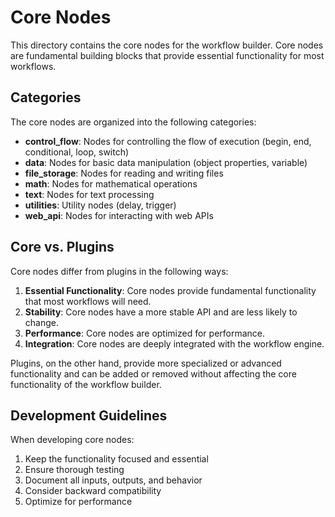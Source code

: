 # Core Nodes

This directory contains the core nodes for the workflow builder. Core nodes are fundamental building blocks that provide essential functionality for most workflows.

## Categories

The core nodes are organized into the following categories:

- **control_flow**: Nodes for controlling the flow of execution (begin, end, conditional, loop, switch)
- **data**: Nodes for basic data manipulation (object properties, variable)
- **file_storage**: Nodes for reading and writing files
- **math**: Nodes for mathematical operations
- **text**: Nodes for text processing
- **utilities**: Utility nodes (delay, trigger)
- **web_api**: Nodes for interacting with web APIs

## Core vs. Plugins

Core nodes differ from plugins in the following ways:

1. **Essential Functionality**: Core nodes provide fundamental functionality that most workflows will need.
2. **Stability**: Core nodes have a more stable API and are less likely to change.
3. **Performance**: Core nodes are optimized for performance.
4. **Integration**: Core nodes are deeply integrated with the workflow engine.

Plugins, on the other hand, provide more specialized or advanced functionality and can be added or removed without affecting the core functionality of the workflow builder.

## Development Guidelines

When developing core nodes:

1. Keep the functionality focused and essential
2. Ensure thorough testing
3. Document all inputs, outputs, and behavior
4. Consider backward compatibility
5. Optimize for performance
